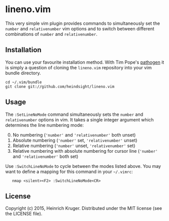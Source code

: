 # lineno.vim

This very simple vim plugin provides commands to simultaneously set the
`number` and `relativenumber` vim options and to switch between different
combinations of `number` and `relativenumber`.

## Installation

You can use your favourite installation method. With Tim Pope's
[pathogen](https://github.com/tpope/vim-pathogen) it is simply a question of
cloning the `lineno.vim` repository into your vim bundle directory.

    cd ~/.vim/bundle
    git clone git://github.com/heindsight/lineno.vim

## Usage

The `:SetLineNoMode` command simultaneously sets the `number` and
`relativenumber` options in vim. It takes a single integer argument which
determines the line numbering mode:

0. No numbering (`'number'` and `'relativenumber'` both unset)
1. Absolute numbering (`'number'` set, `'relativenumber'` unset)
2. Relative numbering (`'number'` unset, `'relativenumber'` set)
3. Relative numbering with absolute numbering for cursor line (`'number'` and
   `'relativenumber'` both set)

Use `:SwitchLineNoMode` to cycle between the modes listed above.  You may want
to define a mapping for this command in your `~/.vimrc`:

```vim
   nmap <silent><F2> :SwitchLineNoMode<CR>
```

## License

Copyright (c) 2015, Heinrich Kruger. Distributed under the MIT license (see the
LICENSE file).
